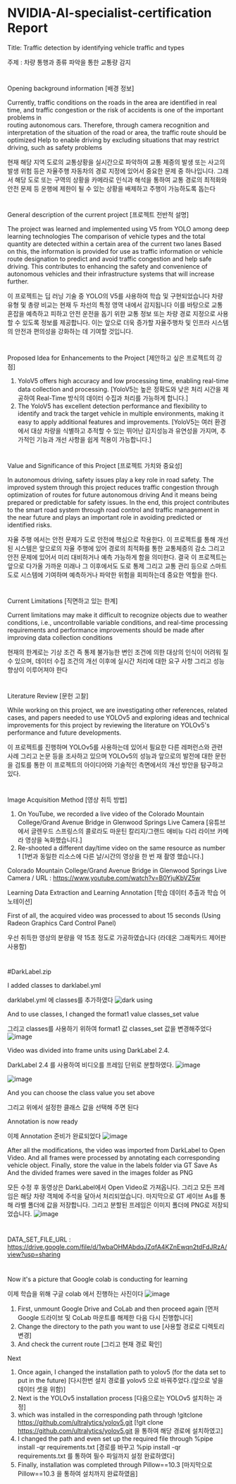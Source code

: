 # NVIDIA-AI-specialist-certification Report

Title: Traffic detection by identifying vehicle traffic and types

주제 : 차량 통행과 종류 파악을 통한 교통량 감지
#

Opening background information [배경 정보]
  
  Currently, traffic conditions on the roads in the area are identified in real time, and traffic congestion or the risk of accidents is one of the important problems in     
  routing autonomous cars.
  Therefore, through camera recognition and interpretation of the situation of the road or area, the traffic route should be optimized
  Help to enable driving by excluding situations that may restrict driving, such as safety problems

  현재 해당 지역 도로의 교통상황을 실시간으로 파악하여 교통 체증의 발생 또는 사고의 발생 위험 등은 자율주행 자동차의 경로 지정에 있어서 중요한 문제 중 하나입니다.
  그래서 해당 도로 또는 구역의 상황을 카메라로 인식과 해석을 통하여 교통 경로의 최적화와 안전 문제 등 운행에 제한이 될 수 있는 상황을 배제하고 주행이 가능하도록 돕는다
  
#

General description of the current project [프로젝트 전반적 설명]

  The project was learned and implemented using V5 from YOLO among deep learning technologies
  The comparison of vehicle types and the total quantity are detected within a certain area of the current two lanes
  Based on this, the information is provided for use as traffic information or vehicle route designation to predict and avoid traffic congestion and help safe driving. 
  This contributes to enhancing the safety and convenience of autonomous vehicles and their infrastructure systems that will increase further.

  이 프로젝트는 딥 러닝 기술 중 YOLO의 V5를 사용하여 학습 및 구현되었습니다
  차량 유형 및 총량 비교는 현재 두 차선의 특정 영역 내에서 감지됩니다
  이를 바탕으로 교통 혼잡을 예측하고 피하고 안전 운전을 돕기 위한 교통 정보 또는 차량 경로 지정으로 사용할 수 있도록 정보를 제공합니다.
  이는 앞으로 더욱 증가할 자율주행차 및 인프라 시스템의 안전과 편의성을 강화하는 데 기여할 것입니다.
  
#

Proposed Idea for Enhancements to the Project [제안하고 싶은 프로젝트의 강점]

  1. YoloV5 offers high accuracy and low processing time, enabling real-time data collection and processing. [YoloV5는 높은 정확도와 낮은 처리 시간을 제공하여 Real-Time 방식의 데이터 수집과 처리를 가능하게 합니다.]
  2. The YoloV5 has excellent detection performance and flexibility to identify and track the target vehicle in multiple environments, making it easy to apply additional features and improvements. [YoloV5는 여러 환경에서 대상 차량을 식별하고 추적할 수 있는 뛰어난 감지성능과 유연성을 가지며, 추가적인 기능과 개선 사항을 쉽게 적용이 가능합니다.]
 
#
Value and Significance of this Project [프로젝트 가치와 중요성]

  In autonomous driving, safety issues play a key role in road safety.
  The improved system through this project reduces traffic congestion through optimization of routes for future autonomous driving
  And it means being prepared or predictable for safety issues.
  In the end, this project contributes to the smart road system through road control and traffic management in the near future and plays an important role in avoiding predicted or identified risks.

  자율 주행 에서는 안전 문제가 도로 안전에 핵심으로 작용한다. 
  이 프로젝트를 통해 개선 된 시스템은 앞으로의 자율 주행에 있어 경로의 최적화를 통한 교통체증의 감소
  그리고 안전 문제에 있어서 미리 대비하거나 예측 가능하게 함을 의미한다.
  결국 이 프로젝트는 앞으로 다가올 가까운 미래나 그 이후에서도 도로 통제 그리고 교통 관리 등으로 스마트 도로 시스템에 기여하며 예측하거나 파악한 위험을 회피하는데 중요한 역할을 한다.
  
#

Current Limitations [직면하고 있는 한계]

  Current limitations may make it difficult to recognize objects due to weather conditions, i.e., uncontrollable variable conditions, and real-time processing requirements and performance improvements should be made after improving data collection conditions

  현재의 한계로는 기상 조건 즉 통제 불가능한 변인 조건에 의한 대상의 인식이 어려워 질 수 있으며, 데이터 수집 조건의 개선 이후에 실시간 처리에 대한 요구 사항 그리고 성능 향상이 이루어져야 한다
  
#

Literature Review [문헌 고찰]

  While working on this project, we are investigating other references, related cases, and papers needed to use YOLOv5 and exploring ideas and technical improvements for this project by reviewing the literature on YOLOv5's performance and future developments.

  이 프로젝트를 진행하며 YOLOv5를 사용하는데 있어서 필요한 다른 레퍼런스와 관련 사례 그리고 논문 등을 조사하고 있으며 YOLOv5의 성능과 앞으로의 발전에 대한 문헌을 검토를 통한 이 프로젝트의 아이디어와 기술적인 측면에서의 개선 방안을 탐구하고 있다.
  
#


Image Acquisition Method [영상 취득 방법]

  1. On YouTube, we recorded a live video of the Colorado Mountain College/Grand Avenue Bridge in Glenwood Springs Live Camera [유튜브에서 글렌우드 스프링스의 콜로라도 마운틴 칼리지/그랜드 애비뉴 다리 라이브 카메라 영상을 녹화했습니다.]
  2. Re-shooted a different day/time video on the same resource as number 1 [1번과 동일한 리소스에 다른 날/시간의 영상을 한 번 재 촬영 했습니다.]

  Colorado Mountain College/Grand Avenue Bridge in Glenwood Springs Live Camera / URL : https://www.youtube.com/watch?v=B0YjuKbVZ5w

Learning Data Extraction and Learning Annotation [학습 데이터 추출과 학습 어노테이션]

  First of all, the acquired video was processed to about 15 seconds (Using Radeon Graphics Card Control Panel)

  우선 취득한 영상의 분량을 약 15초 정도로 가공하였습니다 (라데온 그래픽카드 제어판 사용함)

#
  
#DarkLabel.zip

  I added classes to darklabel.yml 
  
  darklabel.yml 에 classes를 추가하였다 
  ![dark using](https://github.com/user-attachments/assets/91efd64d-9f9e-4033-a199-8d43dbccd97a)
  
  And to use classes, I changed the format1 value classes_set value 
  
  그리고 classes를 사용하기 위하여 format1 값 classes_set 값을 변경해주었다 
  ![image](https://github.com/user-attachments/assets/d6f1aaa6-8140-449f-9ba0-d55849d94878)

  Video was divided into frame units using DarkLabel 2.4.   
  
  DarkLabel 2.4 를 사용하여 비디오를 프레임 단위로 분할하였다. 
  ![image](https://github.com/user-attachments/assets/f9b38ef5-24eb-478e-a001-a158a63d15bd)

  
  ![image](https://github.com/user-attachments/assets/438de579-e24a-4e21-994d-d2d323656dfb)

  And you can choose the class value you set above

  
  그리고 위에서 설정한 클래스 값을 선택해 주면 된다
  
  
  Annotation is now ready
  
  이제 Annotation 준비가 완료되었다
  ![image](https://github.com/user-attachments/assets/c36015b9-4a0e-4fb6-bfad-c4a7e877f712)
  
  After all the modifications, the video was imported from DarkLabel to Open Video.
  And all frames were processed by annotating each corresponding vehicle object.
  Finally, store the value in the labels folder via GT Save As And the divided frames were saved in the images folder as PNG 
  
  모든 수정 후 동영상은 DarkLabel에서 Open Video로 가져옵니다.
  그리고 모든 프레임은 해당 차량 객체에 주석을 달아서 처리되었습니다.
  마지막으로 GT 세이브 As를 통해 라벨 폴더에 값을 저장합니다.
  그리고 분할된 프레임은 이미지 폴더에 PNG로 저장되었습니다. 
  ![image](https://github.com/user-attachments/assets/07b656b1-973f-4966-b53e-8e452cfce835)
#
  DATA_SET_FILE_URL : https://drive.google.com/file/d/1wbaOHMAbdqJZqfA4KZnEwqn2tdFdJRzA/view?usp=sharing
#

Now it's a picture that Google colab is conducting for learning

이제 학습을 위해 구글 colab 에서 진행하는 사진이다
![image](https://github.com/user-attachments/assets/435bca6b-ed2e-4bbb-8b27-e3b995796e78)

  1. First, unmount Google Drive and CoLab and then proceed again [먼저 Google 드라이브 및 CoLab 마운트를 해제한 다음 다시 진행합니다]
  2. Change the directory to the path you want to use [사용할 경로로 디렉토리 변경]
  3. And check the current route [그리고 현재 경로 확인]

Next
  1. Once again, I changed the installation path to yolov5 (for the data set to put in the future) [다시한번 설치 경로를 yolov5 으로 바꿔주었다.(앞으로 넣을 데이터 셋을 위함)]
  2. Next is the YOLOv5 installation process [다음으로는  YOLOv5 설치하는 과정]
  3. which was installed in the corresponding path through !gitclone https://github.com/ultralytics/yolov5.git [!git clone https://github.com/ultralytics/yolov5.git 을 통하여 해당 경로에 설치하였고]
  4. I changed the path and even set up the required file through %pipe install -qr requirements.txt [경로를 바꾸고 %pip install -qr requirements.txt 를 통하여 필수 파일까지 설정 완료하였다]
  5. Finally, installation was completed through Pillow==10.3 [마지막으로 Pillow==10.3 을 통하여 설치까지 완료하였음]

     

   

  
  


  
  


  
